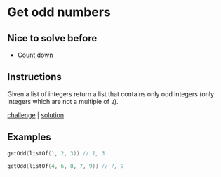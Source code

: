 # Get odd numbers

## Nice to solve before

- [Count down](../countdown/CountDown.md)

## Instructions

Given a list of integers return a list that contains only odd integers (only integers which are not a multiple of `2`).

[challenge](challenge.kt) | [solution](solution.kt)

## Examples

```kotlin
getOdd(listOf(1, 2, 3)) // 1, 3

getOdd(listOf(4, 6, 8, 7, 9)) // 7, 9

```